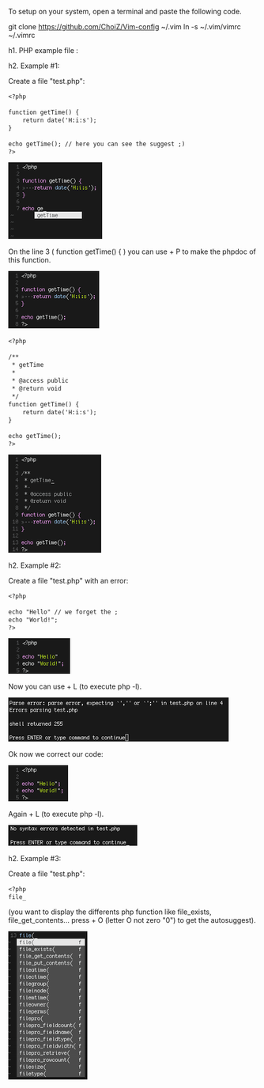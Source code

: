 To setup on your system, open a terminal and paste the following code.

git clone https://github.com/ChoiZ/Vim-config ~/.vim
ln -s ~/.vim/vimrc ~/.vimrc


h1. PHP example file :

h2. Example #1:

Create a file "test.php":

	<?php

	function getTime() {
		return date('H:i:s');
	}

	echo getTime(); // here you can see the suggest ;)
	?>

![screenshot1](https://github.com/ChoiZ/Vim-config/raw/master/screenshot1.png)

On the line 3 ( function getTime() { ) you can use <CTRL> + P to make the phpdoc of this function.

![screenshot2](https://github.com/ChoiZ/Vim-config/raw/master/screenshot2.png)

	<?php

	/**
	 * getTime 
	 * 
	 * @access public
	 * @return void
	 */
	function getTime() {
		return date('H:i:s');
	}

	echo getTime();
	?>

![screenshot3](https://github.com/ChoiZ/Vim-config/raw/master/screenshot3.png)


h2. Example #2: 

Create a file "test.php" with an error:

	<?php 

	echo "Hello" // we forget the ;
	echo "World!";
	?>

![screenshot4](https://github.com/ChoiZ/Vim-config/raw/master/screenshot4.png)

Now you can use <CTRL> + L (to execute php -l).

![screenshot5](https://github.com/ChoiZ/Vim-config/raw/master/screenshot5.png)

Ok now we correct our code:

![screenshot6](https://github.com/ChoiZ/Vim-config/raw/master/screenshot6.png)

Again <CTRL> + L (to execute php -l).

![screenshot7](https://github.com/ChoiZ/Vim-config/raw/master/screenshot7.png)


h2. Example #3:

Create a file "test.php":

	<?php
	file_

(you want to display the differents php function like file_exists, file_get_contents... press <CTRL> + O (letter O not zero "0") to get the autosuggest).

![screenshot8](https://github.com/ChoiZ/Vim-config/raw/master/screenshot8.png)
